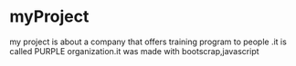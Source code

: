 # myProject
my project is about a company that offers training program to people .it is called PURPLE organization.it was made with bootscrap,javascript
